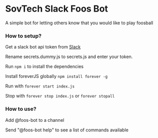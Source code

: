 # SovTech Slack Foos Bot

A simple bot for letting others know that you would like to play foosball

### How to setup?

Get a slack bot api token from [Slack](https://slack.com/services/new/bot)

Rename secrets.dummy.js to secrets.js and enter your token.

Run `npm i` to install the dependencies

Install foreverJS globally `npm install forever -g`

Run with `forever start index.js`

Stop with `forever stop index.js` or `forever stopall`

### How to use?

Add @foos-bot to a channel

Send "@foos-bot help" to see a list of commands available